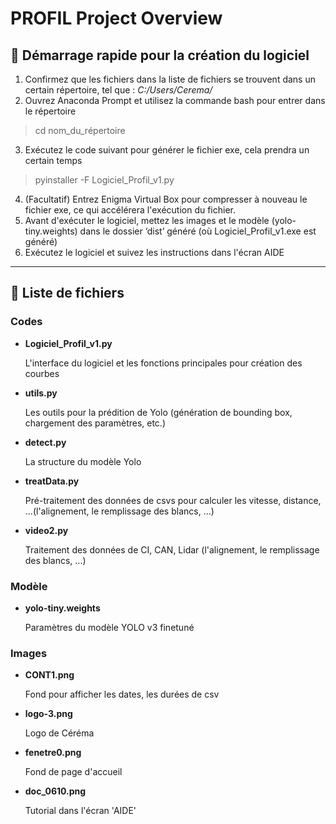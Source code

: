# PROFIL Project Overview

## 🚙 Démarrage rapide pour la création du logiciel

1. Confirmez que les fichiers dans la liste de fichiers se trouvent dans un certain répertoire, tel que : *C:/Users/Cerema/* 
2. Ouvrez Anaconda Prompt et utilisez la commande bash pour entrer dans le répertoire
> cd nom_du_répertoire
3. Exécutez le code suivant pour générer le fichier exe, cela prendra un certain temps
> pyinstaller -F Logiciel_Profil_v1.py
4. (Facultatif) Entrez Enigma Virtual Box pour compresser à nouveau le fichier exe, ce qui accélérera l'exécution du fichier.
5. Avant d'exécuter le logiciel, mettez les images et le modèle (yolo-tiny.weights) dans le dossier ‘dist’ généré (où Logiciel_Profil_v1.exe est généré)
6. Exécutez le logiciel et suivez les instructions dans l'écran AIDE

---

## 📑 Liste de fichiers

### Codes

- **Logiciel_Profil_v1.py**

    L'interface du logiciel et les fonctions principales pour création des courbes

- **utils.py**

    Les outils pour la prédition de Yolo (génération de bounding box, chargement des paramètres, etc.)

- **detect.py**

    La structure du modèle Yolo

- **treatData.py**

    Pré-traitement des données de csvs pour calculer les vitesse, distance, ...(l'alignement, le remplissage des blancs, ...)

- **video2.py**

    Traitement des données de CI, CAN, Lidar (l'alignement, le remplissage des blancs, ...)

### Modèle

- **yolo-tiny.weights**

    Paramètres du modèle YOLO v3 finetuné

### Images

- **CONT1.png**

    Fond pour afficher les dates, les durées de csv

- **logo-3.png**

    Logo de Céréma

- **fenetre0.png**

    Fond de page d'accueil

- **doc_0610.png**

    Tutorial dans l'écran 'AIDE'
